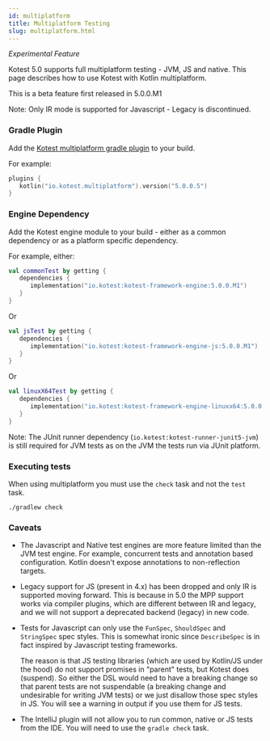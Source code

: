 ```yaml
---
id: multiplatform
title: Multiplatform Testing
slug: multiplatform.html
---
```



_Experimental Feature_

Kotest 5.0 supports full multiplatform testing - JVM, JS and native.
This page describes how to use Kotest with Kotlin multiplatform.

This is a beta feature first released in 5.0.0.M1

Note: Only IR mode is supported for Javascript - Legacy is discontinued.

### Gradle Plugin

Add the [Kotest multiplatform gradle plugin](https://plugins.gradle.org/plugin/io.kotest.multiplatform) to your build.

For example:

```kotlin
plugins {
   kotlin("io.kotest.multiplatform").version("5.0.0.5")
}
```

### Engine Dependency

Add the Kotest engine module to your build - either as a common dependency or as a platform specific dependency.

For example, either:

```kotlin
val commonTest by getting {
   dependencies {
      implementation("io.kotest:kotest-framework-engine:5.0.0.M1")
   }
}
```

Or

```kotlin
val jsTest by getting {
   dependencies {
      implementation("io.kotest:kotest-framework-engine-js:5.0.0.M1")
   }
}
```

Or

```kotlin
val linuxX64Test by getting {
   dependencies {
      implementation("io.kotest:kotest-framework-engine-linuxx64:5.0.0.M1")
   }
}
```

Note: The JUnit runner dependency (`io.kotest:kotest-runner-junit5-jvm`) is still required for JVM tests as on the JVM
the tests run via JUnit platform.

### Executing tests

When using multiplatform you must use the `check` task and not the `test` task.

`./gradlew check`


### Caveats

* The Javascript and Native test engines are more feature limited than the JVM test engine. For example, concurrent tests and annotation based configuration. Kotlin doesn't expose annotations to non-reflection targets.


* Legacy support for JS (present in 4.x) has been dropped and only IR is supported moving forward. This is because in
  5.0 the MPP support works via compiler plugins, which are different between IR and legacy, and we will not support a
  deprecated backend (legacy) in new code.


* Tests for Javascript can only use the `FunSpec`, `ShouldSpec` and `StringSpec` spec styles. This is
  somewhat ironic since `DescribeSpec` is in fact inspired by Javascript testing frameworks.

  The reason is that JS testing libraries (which are used by Kotlin/JS under the hood) do not support promises in "parent" tests, but Kotest does (suspend). So
  either the DSL would need to have a breaking change so that parent tests are not suspendable (a breaking change and
  undesirable for writing JVM tests) or we just disallow those spec styles in JS. You will see a warning in output if
  you use them for JS tests.


* The IntelliJ plugin will not allow you to run common, native or JS tests from the IDE. You will need to use
  the `gradle check` task.
